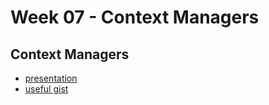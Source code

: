 # Week 07 - Context Managers

## Context Managers

* [presentation](https://slides.com/hackbulgaria/copy-of-30-84-85-128#/)
* [useful gist](https://gist.github.com/bradmontgomery/4f4934893388f971c6c5)
